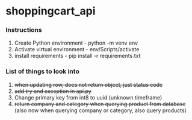 # shoppingcart_api

### Instructions
1. Create Python environment - python -m venv env
2. Activate virtual environment - env/Scripts/activate
3. install requirements - pip install -r requirements.txt


### List of things to look into
1. ~~when updating row, does not return object, just status code~~
2. ~~add try and exception in api.py~~
3. Change primary key from int8 to uuid (unknown timeframe)
4. ~~return company and category when querying product from database~~ (also now when querying company or category, also query products)